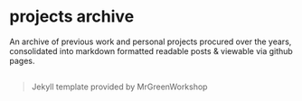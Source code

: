 # projects archive
An archive of previous work and personal projects procured over the years, consolidated into markdown formatted readable posts & viewable via github pages.

##
> Jekyll template provided by MrGreenWorkshop

